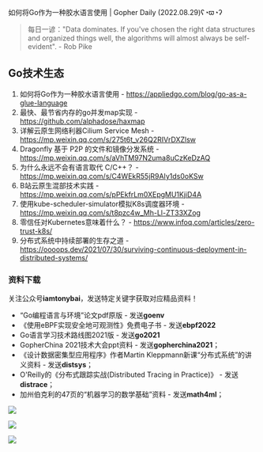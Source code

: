 如何将Go作为一种胶水语言使用 | Gopher Daily (2022.08.29)ʕ◔ϖ◔ʔ

>每日一谚："Data dominates. If you've chosen the right data structures and organized things well, the algorithms will almost always be self-evident". - Rob Pike
 
## Go技术生态

1. 如何将Go作为一种胶水语言使用 - https://appliedgo.com/blog/go-as-a-glue-language
2. 最快、最节省内存的go并发map实现 - https://github.com/alphadose/haxmap
3. 详解云原生网络利器Cilium Service Mesh - https://mp.weixin.qq.com/s/275t6t_v26Q2RIVrDXZlsw
4. Dragonfly 基于 P2P 的文件和镜像分发系统 - https://mp.weixin.qq.com/s/aVhTM97N2uma8uCzKeDzAQ
5. 为什么永远不会有语言取代 C/C++？ - https://mp.weixin.qq.com/s/C4WEkR55jR9AIy1ds0oKSw 
6. B站云原生混部技术实践 - https://mp.weixin.qq.com/s/pPEkfrLm0XEpgMU1KjiD4A
7. 使用kube-scheduler-simulator模拟K8s调度器环境 - https://mp.weixin.qq.com/s/t8pzc4w_Mh-Ll-ZT33XZog
8. 零信任对Kubernetes意味着什么？ - https://www.infoq.com/articles/zero-trust-k8s/
9. 分布式系统中持续部署的生存之道 - https://oooops.dev/2021/07/30/surviving-continuous-deployment-in-distributed-systems/

### 资料下载

关注公众号**iamtonybai**，发送特定关键字获取对应精品资料！

* “Go编程语言与环境”论文pdf原版 - 发送**goenv**
* 《使用eBPF实现安全地可观测性》免费电子书 - 发送**ebpf2022**
* Go语言学习技术路线图2021版 - 发送**go2021**
* GopherChina 2021技术大会ppt资料 - 发送**gopherchina2021**；
* 《设计数据密集型应用程序》作者Martin Kleppmann新课“分布式系统”的讲义资料 - 发送**distsys**；
* O'Reilly的《分布式跟踪实战(Distributed Tracing in Practice)》 - 发送**distrace**；
* 加州伯克利的47页的“机器学习的数学基础”资料 - 发送**math4ml**；

![](https://mmbiz.qpic.cn/mmbiz_png/cH6WzfQ94mb54jsFJZ3Knmz8obUsf3PBShthmdSw5E01TcYmUReGkj0BWpxHak1HlnlzHvLmKax53YSGr7aNlA/0?wx_fmt=png)

![](https://mmbiz.qpic.cn/mmbiz_png/cH6WzfQ94mZsOgPXTXZgWiaE03ib9r9WFJXC6xJCA5Y6VSesOZqlGxYfODibvR7UPGxiaM7SZZNQZkRtggPXEfBdwQ/0?wx_fmt=png)

![](https://mmbiz.qpic.cn/mmbiz_png/cH6WzfQ94mb54jsFJZ3Knmz8obUsf3PBrSoqeMvoWCticN2cpU64fJ0FYQdXJhP7ia7WRh8628uOAsQYeE2NibRRw/0?wx_fmt=png)

